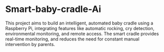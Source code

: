 # Smart-baby-cradle-Ai
This project aims to build an intelligent, automated baby cradle using a Raspberry Pi, integrating features like automatic rocking, cry detection, environmental monitoring, and remote access. The smart cradle provides real-time monitoring, and reduces the need for constant manual intervention by parents.
